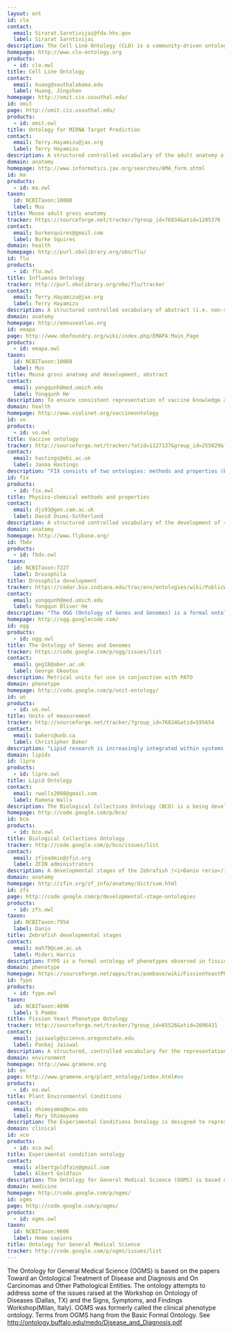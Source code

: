 ```yaml
---
layout: ont
id: clo
contact: 
  email: Sirarat.Sarntivijai@fda.hhs.gov
  label: Sirarat Sarntivijai
description: The Cell Line Ontology (CLO) is a community-driven ontology that is developed to standardize and integrate cell line information and support computer-assisted reasoning.
homepage: http://www.clo-ontology.org
products: 
  - id: clo.owl
title: Cell Line Ontology
contact: 
  email: huang@southalabama.edu
  label: Huang, Jingshan
homepage: http://omit.cis.usouthal.edu/
id: omit
page: http://omit.cis.usouthal.edu/
products: 
  - id: omit.owl
title: Ontology for MIRNA Target Prediction
contact: 
  email: Terry.Hayamizu@jax.org
  label: Terry Hayamizu
description: A structured controlled vocabulary of the adult anatomy of the mouse (Mus).
domain: anatomy
homepage: http://www.informatics.jax.org/searches/AMA_form.shtml
id: ma
products: 
  - id: ma.owl
taxon: 
  id: NCBITaxon:10088
  label: Mus
title: Mouse adult gross anatomy
tracker: https://sourceforge.net/tracker/?group_id=76834&atid=1205376
contact: 
  email: burkesquires@gmail.com
  label: Burke Squires
domain: health
homepage: http://purl.obolibrary.org/obo/flu/
id: flu
products: 
  - id: flu.owl
title: Influenza Ontology
tracker: http://purl.obolibrary.org/obo/flu/tracker
contact: 
  email: Terry.Hayamizu@jax.org
  label: Terry Hayamizu
description: A structured controlled vocabulary of abstract (i.e. non-stage specific) stage-specific anatomical structures of the mouse (Mus).
domain: anatomy
homepage: http://emouseatlas.org
id: emapa
page: http://www.obofoundry.org/wiki/index.php/EMAPA:Main_Page
products: 
  - id: emapa.owl
taxon: 
  id: NCBITaxon:10088
  label: Mus
title: Mouse gross anatomy and development, abstract
contact: 
  email: yongqunh@med.umich.edu
  label: Yongqunh He
description: To ensure consistent representation of vaccine knowledge and to support automated reasoning, a community-based effort to develop the Vaccine Ontology (VO) has been initiated. This international collaborative VO development effort has been joined by many institutes and disciplines around the world. The Vaccine Ontology is also being used in a variety of applications by many user groups in academia and industry.
domain: health
homepage: http://www.violinet.org/vaccineontology
id: vo
products: 
  - id: vo.owl
title: Vaccine ontology
tracker: http://sourceforge.net/tracker/?atid=1127137&group_id=255029&func=browse
contact: 
  email: hastings@ebi.ac.uk
  label: Janna Hastings
description: "FIX consists of two ontologies: methods and properties (but not objects, which are subject of the chemical ontology). The methods are applied to study the properties."
id: fix
products: 
  - id: fix.owl
title: Physico-chemical methods and properties
contact: 
  email: djs93@gen.cam.ac.uk
  label: David Osumi-Sutherland
description: A structured controlled vocabulary of the development of <i>Drosophila melanogaster</i>.
domain: anatomy
homepage: http://www.flybase.org/
id: fbdv
products: 
  - id: fbdv.owl
taxon: 
  id: NCBITaxon:7227
  label: Drosophila
title: Drosophila development
tracker: https://cedar.bio.indiana.edu/trac/env/ontologies/wiki/PublicWikiStart
contact: 
  email: yongqunh@med.umich.edu
  label: Yongqun Oliver He
description: "The OGG (Ontology of Genes and Genomes) is a formal ontology of genes and genomes of biological organisms. OGG is developed by following OBO Foundry principles and aligning with the BFO top ontology. "
homepage: http://ogg.googlecode.com/
id: ogg
products: 
  - id: ogg.owl
title: The Ontology of Genes and Genomes
tracker: https://code.google.com/p/ogg/issues/list
contact: 
  email: geg18@aber.ac.uk
  label: George Gkoutos
description: Metrical units for use in conjunction with PATO
domain: phenotype
homepage: http://code.google.com/p/unit-ontology/
id: uo
products: 
  - id: uo.owl
title: Units of measurement
tracker: http://sourceforge.net/tracker/?group_id=76834&atid=595654
contact: 
  email: bakerc@unb.ca
  label: Christipher Baker
description: "Lipid research is increasingly integrated within systems level biology such as lipidomics where lipid classification is required before appropriate annotation of chemical functions can be applied. The ontology describes the LIPIDMAPS nomenclature classification explicitly using description logics (OWL-DL). Lipid classes are organized hierarchically with the super-classes restricted by generic necessary conditions. More specific necessary conditions are used to define membership requirements for sub classes of lipid according to appropriate functional groups. "
domain: lipids
id: lipro
products: 
  - id: lipro.owl
title: Lipid Ontology
contact: 
  email: rwalls2008@gmail.com
  label: Ramona Walls
description: The Biological Collections Ontology (BCO) is a being developed as an application ontology as part of the Biocode Commons project, within the OBO Foundry framework. The goal of the BCO is to support the interoperability of biodiversity data, including data on museum collections, environmental/metagenomic samples, and ecological surveys.
homepage: http://code.google.com/p/bco/
id: bco
products: 
  - id: bco.owl
title: Biological Collections Ontology
tracker: http://code.google.com/p/bco/issues/list
contact: 
  email: zfinadmin@zfin.org
  label: ZFIN administrators
description: A developmental stages of the Zebrafish (<i>Danio rerio</i>). Note that ZFA includes the leaf nodes of this ontology
domain: anatomy
homepage: http://zfin.org/zf_info/anatomy/dict/sum.html
id: zfs
page: http://code.google.com/p/developmental-stage-ontologies
products: 
  - id: zfs.owl
taxon: 
  id: NCBITaxon:7954
  label: Danio
title: Zebrafish developmental stages
contact: 
  email: mah79@cam.ac.uk
  label: Midori Harris
description: FYPO is a formal ontology of phenotypes observed in fission yeast. FYPO is being developed to support the comprehensive and detailed representation of phenotypes in PomBase, the new online fission yeast resource (www.pombase.org). Its scope is similar to that of the Ascomycete Phenotype Ontology (APO), but FYPO includes more detailed pre-composed terms as well as computable definitions.
domain: phenotype
homepage: https://sourceforge.net/apps/trac/pombase/wiki/FissionYeastPhenotypeOntology
id: fypo
products: 
  - id: fypo.owl
taxon: 
  id: NCBITaxon:4896
  label: S Pombe
title: Fission Yeast Phenotype Ontology
tracker: http://sourceforge.net/tracker/?group_id=65526&atid=2096431
contact: 
  email: jaiswalp@science.oregonstate.edu
  label: Pankaj Jaiswal
description: A structured, controlled vocabulary for the representation of plant environmental conditions.
domain: environment
homepage: http://www.gramene.org
id: eo
page: http://www.gramene.org/plant_ontology/index.html#eo
products: 
  - id: eo.owl
title: Plant Environmental Conditions
contact: 
  email: shimoyama@mcw.edu
  label: Mary Shimoyama
description: The Experimental Conditions Ontology is designed to represent the conditions under which physiological and morphological measurements are made both in the clinic and in studies involving humans or model organisms.
domain: clinical
id: xco
products: 
  - id: xco.owl
title: Experimental condition ontology
contact: 
  email: albertgoldfain@gmail.com
  label: Albert Goldfain
description: The Ontology for General Medical Science (OGMS) is based on the papers Toward an Ontological Treatment of Disease and Diagnosis and On Carcinomas and Other Pathological Entities. The ontology attempts to address some of the issues raised at the Workshop on Ontology of Diseases (Dallas, TX) and the Signs, Symptoms, and Findings Workshop(Milan, Italy). OGMS was formerly called the clinical phenotype ontology. Terms from OGMS hang from the Basic Formal Ontology. See http://ontology.buffalo.edu/medo/Disease_and_Diagnosis.pdf
domain: medicine
homepage: http://code.google.com/p/ogms/
id: ogms
page: http://code.google.com/p/ogms/
products: 
  - id: ogms.owl
taxon: 
  id: NCBITaxon:9606
  label: Homo sapiens
title: Ontology for General Medical Science
tracker: http://code.google.com/p/ogms/issues/list
---
```


The Ontology for General Medical Science (OGMS) is based on the papers Toward an Ontological Treatment of Disease and Diagnosis and On Carcinomas and Other Pathological Entities. The ontology attempts to address some of the issues raised at the Workshop on Ontology of Diseases (Dallas, TX) and the Signs, Symptoms, and Findings Workshop(Milan, Italy). OGMS was formerly called the clinical phenotype ontology. Terms from OGMS hang from the Basic Formal Ontology. See http://ontology.buffalo.edu/medo/Disease_and_Diagnosis.pdf